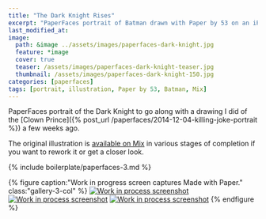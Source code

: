 ```yaml
---
title: "The Dark Knight Rises"
excerpt: "PaperFaces portrait of Batman drawn with Paper by 53 on an iPad."
last_modified_at: 
image: 
  path: &image ../assets/images/paperfaces-dark-knight.jpg 
  feature: *image
  cover: true
  teaser: /assets/images/paperfaces-dark-knight-teaser.jpg
  thumbnail: /assets/images/paperfaces-dark-knight-150.jpg
categories: [paperfaces]
tags: [portrait, illustration, Paper by 53, Batman, Mix]
---
```


PaperFaces portrait of the Dark Knight to go along with a drawing I did of the [Clown Prince]({% post_url /paperfaces/2014-12-04-killing-joke-portrait %}) a few weeks ago.

The original illustration is [available on Mix](https://mix.fiftythree.com/11098-Michael-Rose/1420093) in various stages of completion if you want to rework it or get a closer look.

{% include boilerplate/paperfaces-3.md %}

{% figure caption:"Work in progress screen captures Made with Paper." class:"gallery-3-col" %}
[![Work in process screenshot](/assets/images/paperfaces-dark-knight-process-1-600.jpg)](/assets/images/paperfaces-dark-knight-process-1-lg.jpg) [![Work in process screenshot](/assets/images/paperfaces-dark-knight-process-2-600.jpg)](/assets/images/paperfaces-dark-knight-process-2-lg.jpg) [![Work in process screenshot](/assets/images/paperfaces-dark-knight-process-3-600.jpg)](/assets/images/paperfaces-dark-knight-process-3-lg.jpg)
{% endfigure %}
